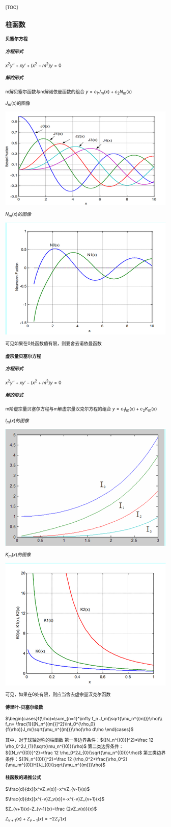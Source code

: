 [TOC]
## 柱函数

#### 贝塞尔方程
##### 方程形式
$x^2y''+xy'+(x^2-m^2)y=0$
##### 解的形式
m解贝塞尔函数与m解诺依曼函数的组合
$y=c_1J_m(x)+c_2N_m(x)$

$J_m(x)$的图像

![](images/2022-06-05-16-13-46.png)

$N_m(x)的图像$

![](images/2022-06-05-16-14-39.png)

可见如果在0处函数值有限，则要舍去诺依曼函数

#### 虚宗量贝塞尔方程
##### 方程形式
$x^2y''+xy'-(x^2+m^2)y=0$
##### 解的形式
m阶虚宗量贝塞尔方程与m解虚宗量汉克尔方程的组合
$y=c_1I_m(x)+c_2K_m(x)$

$I_m(x)的图像$

![](images/2022-06-05-16-20-29.png)

$K_m(x)的图像$

![](images/2022-06-05-16-21-01.png)

可见，如果在0处有限，则应当舍去虚宗量汉克尔函数

#### 傅里叶-贝塞尔级数
$\begin{cases}f(\rho)=\sum_{n=1}^\infty f_n J_m(\sqrt{\mu_n^{(m)}}\rho)\\ f_n= \frac{1}{[N_n^{(m)}]^2}\int_0^{\rho_0} {f(\rho)}J_m(\sqrt{\mu_n^{(m)}}\rho)\rho d\rho \end{cases}$

其中，对于球轴对称的柱函数
第一类边界条件：${[N_n^{(0)}]^2}=\frac 12 \rho_0^2J_{1}(\sqrt{\mu_n^{(0)}}\rho)$
第二类边界条件：${[N_n^{(0)}]^2}=\frac 12 \rho_0^2J_{0}(\sqrt{\mu_n^{(0)}}\rho)$
第三类边界条件：${[N_n^{(0)}]^2}=\frac 12 (\rho_0^2+\frac{\rho_0^2}{\mu_m^{(0)}H})J_{0}(\sqrt{\mu_n^{(m)}}\rho)$

#### 柱函数的递推公式
$\frac{d}{dx}[x^vZ_v(x)]=x^vZ_{v-1}(x)$

$\frac{d}{dx}[x^{-v}Z_v(x)]=-x^{-v}Z_{v+1}(x)$

$Z_{v+1}(x)-Z_{v-1}(x)=\frac {2vZ_v(x)}{x}$

$Z_{v+1}(x)+Z_{v-1}(x)=-2Z_v'(x)$